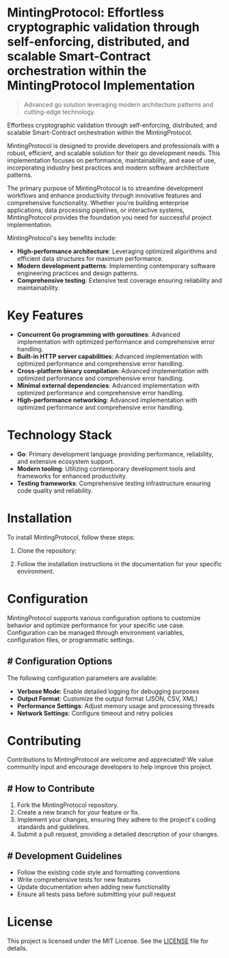 <!-- fallback_MintingProtocol_20251002200934_13889 -->

# MintingProtocol: Effortless cryptographic validation through self-enforcing, distributed, and scalable Smart-Contract orchestration within the MintingProtocol Implementation
> Advanced go solution leveraging modern architecture patterns and cutting-edge technology.

Effortless cryptographic validation through self-enforcing, distributed, and scalable Smart-Contract orchestration within the MintingProtocol.

MintingProtocol is designed to provide developers and professionals with a robust, efficient, and scalable solution for their go development needs. This implementation focuses on performance, maintainability, and ease of use, incorporating industry best practices and modern software architecture patterns.

The primary purpose of MintingProtocol is to streamline development workflows and enhance productivity through innovative features and comprehensive functionality. Whether you're building enterprise applications, data processing pipelines, or interactive systems, MintingProtocol provides the foundation you need for successful project implementation.

MintingProtocol's key benefits include:

* **High-performance architecture**: Leveraging optimized algorithms and efficient data structures for maximum performance.
* **Modern development patterns**: Implementing contemporary software engineering practices and design patterns.
* **Comprehensive testing**: Extensive test coverage ensuring reliability and maintainability.

# Key Features

* **Concurrent Go programming with goroutines**: Advanced implementation with optimized performance and comprehensive error handling.
* **Built-in HTTP server capabilities**: Advanced implementation with optimized performance and comprehensive error handling.
* **Cross-platform binary compilation**: Advanced implementation with optimized performance and comprehensive error handling.
* **Minimal external dependencies**: Advanced implementation with optimized performance and comprehensive error handling.
* **High-performance networking**: Advanced implementation with optimized performance and comprehensive error handling.

# Technology Stack

* **Go**: Primary development language providing performance, reliability, and extensive ecosystem support.
* **Modern tooling**: Utilizing contemporary development tools and frameworks for enhanced productivity.
* **Testing frameworks**: Comprehensive testing infrastructure ensuring code quality and reliability.

# Installation

To install MintingProtocol, follow these steps:

1. Clone the repository:


2. Follow the installation instructions in the documentation for your specific environment.

# Configuration

MintingProtocol supports various configuration options to customize behavior and optimize performance for your specific use case. Configuration can be managed through environment variables, configuration files, or programmatic settings.

## # Configuration Options

The following configuration parameters are available:

* **Verbose Mode**: Enable detailed logging for debugging purposes
* **Output Format**: Customize the output format (JSON, CSV, XML)
* **Performance Settings**: Adjust memory usage and processing threads
* **Network Settings**: Configure timeout and retry policies

# Contributing

Contributions to MintingProtocol are welcome and appreciated! We value community input and encourage developers to help improve this project.

## # How to Contribute

1. Fork the MintingProtocol repository.
2. Create a new branch for your feature or fix.
3. Implement your changes, ensuring they adhere to the project's coding standards and guidelines.
4. Submit a pull request, providing a detailed description of your changes.

## # Development Guidelines

* Follow the existing code style and formatting conventions
* Write comprehensive tests for new features
* Update documentation when adding new functionality
* Ensure all tests pass before submitting your pull request

# License

This project is licensed under the MIT License. See the [LICENSE](https://github.com/mpermar082/MintingProtocol/blob/main/LICENSE) file for details.
